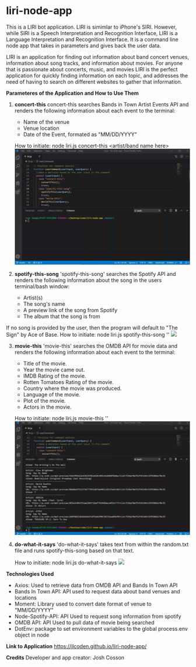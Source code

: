 # liri-node-app

This is a LIRI bot application. LIRI is simimlar to iPhone's SIRI. However, while SIRI is a Speech Interpretation and Recognition Interface, LIRI is a Language Interpretation and Recognition Interface. It is a command line node app that takes in parameters and gives back the user data.

LIRI is an application for finding out information about band concert venues, information about song tracks, and information about movies. For anyone that is passionate about concerts, music, and movies LIRI is the perfect application for quickly finding information on each topic, and addresses the need of having to search on different websites to gather that information.

**Parameteres of the Application and How to Use Them**

1.  **concert-this**
    concert-this searches Bands in Town Artist Events API and renders the following information about each event to the terminal:

    - Name of the venue
    - Venue location
    - Date of the Event, formated as "MM/DD/YYYY"

    How to initiate: node liri.js concert-this <artist/band name here>
    ![](concert-this.gif)

2)  **spotify-this-song**
    'spotify-this-song' searches the Spotify API and renders the following information about the song in the users terminal/bash window:

    - Artist(s)
    - The song's name
    - A preview link of the song from Spotify
    - The album that the song is from

If no song is provided by the user, then the program will default to "The Sign" by Ace of Base.
How to initiate: node liri.js spotify-this-song '<song name here>'
![](spotify-this-song.gif)

3. **movie-this**
   'movie-this' searches the OMDB API for movie data and renders the following information about each event to the terminal:

   - Title of the movie.
   - Year the movie came out.
   - IMDB Rating of the movie.
   - Rotten Tomatoes Rating of the movie.
   - Country where the movie was produced.
   - Language of the movie.
   - Plot of the movie.
   - Actors in the movie.

   How to initiate: node liri.js movie-this '<movie name here>'
   ![](movie-this.gif)

4. **do-what-it-says**
   'do-what-it-says' takes text from within the random.txt file and runs spotify-this-song based on that text.

   How to initiate: node liri.js do-what-it-says
   ![](do-what-it-says.gif)

**Technologies Used**

- Axios: Used to retrieve data from OMDB API and Bands In Town API
- Bands In Town API: API used to request data about band venues and locations
- Moment: Library used to convert date format of venue to "MM/DD/YYYY"
- Node-Spotify-API: API Used to request song information from spotify
- OMDB API: API Used to pull data of movie being searched
- DotEnv: package to set environment variables to the global process.env object in node

**Link to Application**
https://jlcoden.github.io/liri-node-app/

**Credits**
Developer and app creator: Josh Cosson
